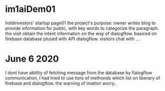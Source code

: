 # im1aiDem01
holdinvestors' startup page01
the project's purpose: owner writes blog to provide information for public, with key words to categorize the paragraph. the visit obtain the intent information on the way of dialogflow. basiced on firebase database plused with API dialogflow. visitors chat with ....
# June 6 2020
I dont have ablility of fetching message from the database by fialogflow communication, I had tried to use tons of methonds which list on liberary of firebase and dialogflow. the warning of iniation worry..